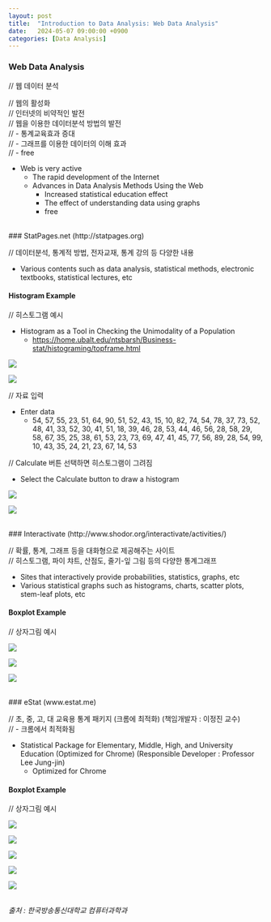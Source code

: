 ```yaml
---
layout: post
title:  "Introduction to Data Analysis: Web Data Analysis"
date:   2024-05-07 09:00:00 +0900
categories: [Data Analysis]
---
```


### Web Data Analysis   
// 웹 데이터 분석   
   
// 웹의 활성화   
// 인터넷의 비약적인 발전   
// 웹을 이용한 데이터분석 방법의 발전   
// - 통계교육효과 증대   
// - 그래프를 이용한 데이터의 이해 효과   
// - free   
- Web is very active   
  - The rapid development of the Internet   
  - Advances in Data Analysis Methods Using the Web   
    - Increased statistical education effect   
    - The effect of understanding data using graphs   
    - free   
   
<br />
### StatPages.net (http://statpages.org)   
   
// 데이터분석, 통계적 방법, 전자교재, 통계 강의 등 다양한 내용   
- Various contents such as data analysis, statistical methods, electronic textbooks, statistical lectures, etc   
   
#### Histogram Example   
// 히스토그램 예시   
   
- Histogram as a Tool in Checking the Unimodality of a Population
  - https://home.ubalt.edu/ntsbarsh/Business-stat/histograming/topframe.html
   
![](https://raw.githubusercontent.com/mmmirrra/mmmirrra.github.io/main/_assets/dataAnalysisStatPages1.png)
   
![](https://raw.githubusercontent.com/mmmirrra/mmmirrra.github.io/main/_assets/dataAnalysisStatPages2.png)
   
// 자료 입력   
- Enter data   
  - 54, 57, 55, 23, 51, 64, 90, 51, 52, 43, 15, 10, 82, 74, 54, 78, 37, 73, 52, 48, 41, 33, 52, 30, 41, 51, 18, 39, 46, 28, 53, 44, 46, 56, 28, 58, 29, 58, 67, 35, 25, 38, 61, 53, 23, 73, 69, 47, 41, 45, 77, 56, 89, 28, 54, 99, 10, 43, 35, 24, 21, 23, 67, 14, 53
   
// Calculate 버튼 선택하면 히스토그램이 그려짐   
- Select the Calculate button to draw a histogram   
   
![](https://raw.githubusercontent.com/mmmirrra/mmmirrra.github.io/main/_assets/dataAnalysisStatPages3.png)
   
![](https://raw.githubusercontent.com/mmmirrra/mmmirrra.github.io/main/_assets/dataAnalysisStatPages4.png)
   
<br />
### Interactivate (http://www.shodor.org/interactivate/activities/)   
   
// 확률, 통계, 그래프 등을 대화형으로 제공해주는 사이트   
// 히스토그램, 파이 챠트, 산점도, 줄기-잎 그림 등의 다양한 통계그래프   
- Sites that interactively provide probabilities, statistics, graphs, etc   
- Various statistical graphs such as histograms, charts, scatter plots, stem-leaf plots, etc   
   
#### Boxplot Example   
// 상자그림 예시   
   
![](https://raw.githubusercontent.com/mmmirrra/mmmirrra.github.io/main/_assets/dataAnalysisInteractivate1.png)
   
![](https://raw.githubusercontent.com/mmmirrra/mmmirrra.github.io/main/_assets/dataAnalysisInteractivate2.png)
   
![](https://raw.githubusercontent.com/mmmirrra/mmmirrra.github.io/main/_assets/dataAnalysisInteractivate3.png)
   
<br />
### eStat (www.estat.me)   
   
// 초, 중, 고, 대 교육용 통계 패키지 (크롬에 최적화) (책임개발자 : 이정진 교수)   
// - 크롬에서 최적화됨   
- Statistical Package for Elementary, Middle, High, and University Education (Optimized for Chrome) (Responsible Developer : Professor Lee Jung-jin)   
  - Optimized for Chrome   
   
#### Boxplot Example   
// 상자그림 예시   
   
![](https://raw.githubusercontent.com/mmmirrra/mmmirrra.github.io/main/_assets/dataAnalysisIEStat1.png)
   
![](https://raw.githubusercontent.com/mmmirrra/mmmirrra.github.io/main/_assets/dataAnalysisIEStat2.png)
   
![](https://raw.githubusercontent.com/mmmirrra/mmmirrra.github.io/main/_assets/dataAnalysisIEStat3.png)
   
![](https://raw.githubusercontent.com/mmmirrra/mmmirrra.github.io/main/_assets/dataAnalysisIEStat4.png)
   
![](https://raw.githubusercontent.com/mmmirrra/mmmirrra.github.io/main/_assets/dataAnalysisIEStat5.png)
   
<br />
<cite>출처 : 한국방송통신대학교 컴퓨터과학과</cite>
